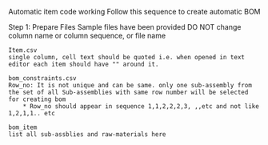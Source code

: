 
Automatic item code working
Follow this sequence to create automatic BOM

Step 1: Prepare Files
	Sample files have been provided
	DO NOT change column name or column sequence, or file name
	
	Item.csv 
	single column, cell text should be quoted i.e. when opened in text editor each item should have "" around it.
	
	bom_constraints.csv
	Row_no: It is not unique and can be same. only one sub-assembly from the set of all Sub-assemblies with same row number will be selected for creating bom
		* Row_no should appear in sequence 1,1,2,2,2,3, ,,etc and not like 1,2,1,1.. etc
		
	bom_item
	list all sub-assblies and raw-materials here
	
	
	
	
